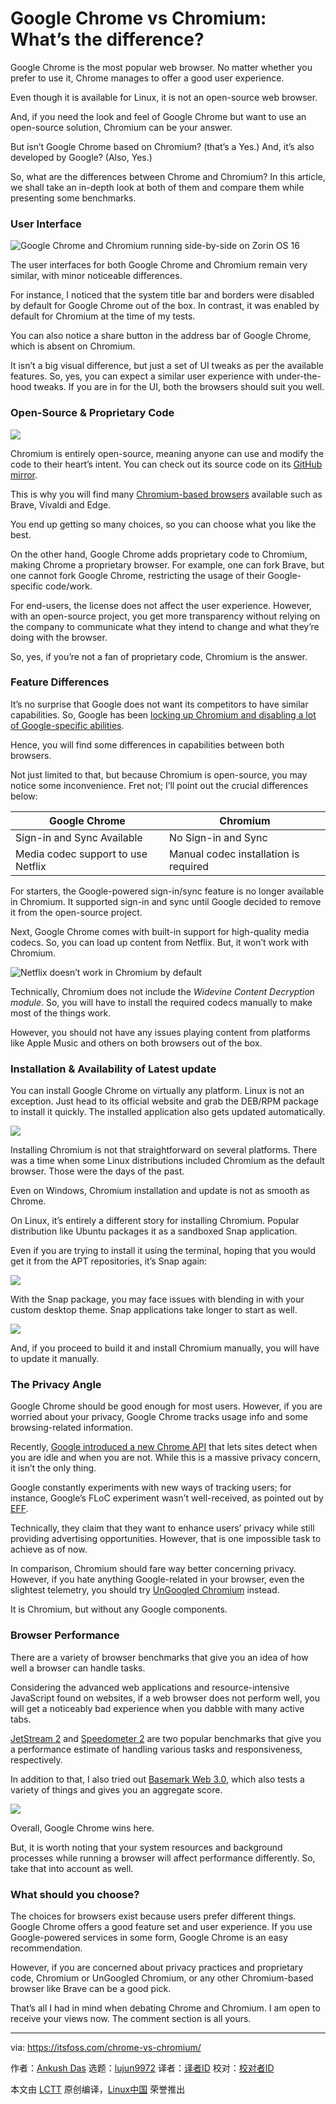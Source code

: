 [#]: subject: "Google Chrome vs Chromium: What’s the difference?"
[#]: via: "https://itsfoss.com/chrome-vs-chromium/"
[#]: author: "Ankush Das https://itsfoss.com/author/ankush/"
[#]: collector: "lujun9972"
[#]: translator: "wxy"
[#]: reviewer: " "
[#]: publisher: " "
[#]: url: " "

Google Chrome vs Chromium: What’s the difference?
======

Google Chrome is the most popular web browser. No matter whether you prefer to use it, Chrome manages to offer a good user experience.

Even though it is available for Linux, it is not an open-source web browser.

And, if you need the look and feel of Google Chrome but want to use an open-source solution, Chromium can be your answer.

But isn’t Google Chrome based on Chromium? (that’s a Yes.) And, it’s also developed by Google? (Also, Yes.)

So, what are the differences between Chrome and Chromium? In this article, we shall take an in-depth look at both of them and compare them while presenting some benchmarks.

### User Interface

![Google Chrome and Chromium running side-by-side on Zorin OS 16][1]

The user interfaces for both Google Chrome and Chromium remain very similar, with minor noticeable differences.

For instance, I noticed that the system title bar and borders were disabled by default for Google Chrome out of the box. In contrast, it was enabled by default for Chromium at the time of my tests.

You can also notice a share button in the address bar of Google Chrome, which is absent on Chromium.

It isn’t a big visual difference, but just a set of UI tweaks as per the available features. So, yes, you can expect a similar user experience with under-the-hood tweaks. If you are in for the UI, both the browsers should suit you well.

### Open-Source &amp; Proprietary Code

![][2]

Chromium is entirely open-source, meaning anyone can use and modify the code to their heart’s intent. You can check out its source code on its [GitHub mirror][3].

This is why you will find many [Chromium-based browsers][4] available such as Brave, Vivaldi and Edge.

You end up getting so many choices, so you can choose what you like the best.

On the other hand, Google Chrome adds proprietary code to Chromium, making Chrome a proprietary browser. For example, one can fork Brave, but one cannot fork Google Chrome, restricting the usage of their Google-specific code/work.

For end-users, the license does not affect the user experience. However, with an open-source project, you get more transparency without relying on the company to communicate what they intend to change and what they’re doing with the browser.

So, yes, if you’re not a fan of proprietary code, Chromium is the answer.

### Feature Differences

It’s no surprise that Google does not want its competitors to have similar capabilities. So, Google has been [locking up Chromium and disabling a lot of Google-specific abilities][5].

Hence, you will find some differences in capabilities between both browsers.

Not just limited to that, but because Chromium is open-source, you may notice some inconvenience. Fret not; I’ll point out the crucial differences below:

**Google Chrome** | **Chromium**
---|---
Sign-in and Sync Available | No Sign-in and Sync
Media codec support to use Netflix | Manual codec installation is required

For starters, the Google-powered sign-in/sync feature is no longer available in Chromium. It supported sign-in and sync until Google decided to remove it from the open-source project.

Next, Google Chrome comes with built-in support for high-quality media codecs. So, you can load up content from Netflix. But, it won’t work with Chromium.

![Netflix doesn’t work in Chromium by default][6]

Technically, Chromium does not include the _Widevine Content Decryption module_. So, you will have to install the required codecs manually to make most of the things work.

However, you should not have any issues playing content from platforms like Apple Music and others on both browsers out of the box.

### Installation &amp; Availability of Latest update

You can install Google Chrome on virtually any platform. Linux is not an exception. Just head to its official website and grab the DEB/RPM package to install it quickly. The installed application also gets updated automatically.

![][7]

Installing Chromium is not that straightforward on several platforms. There was a time when some Linux distributions included Chromium as the default browser. Those were the days of the past.

Even on Windows, Chromium installation and update is not as smooth as Chrome.

On Linux, it’s entirely a different story for installing Chromium. Popular distribution like Ubuntu packages it as a sandboxed Snap application.

Even if you are trying to install it using the terminal, hoping that you would get it from the APT repositories, it’s Snap again:

![][8]

With the Snap package, you may face issues with blending in with your custom desktop theme. Snap applications take longer to start as well.

![][9]

And, if you proceed to build it and install Chromium manually, you will have to update it manually.

### The Privacy Angle

Google Chrome should be good enough for most users. However, if you are worried about your privacy, Google Chrome tracks usage info and some browsing-related information.

Recently, [Google introduced a new Chrome API][10] that lets sites detect when you are idle and when you are not. While this is a massive privacy concern, it isn’t the only thing.

Google constantly experiments with new ways of tracking users; for instance, Google’s FLoC experiment wasn’t well-received, as pointed out by [EFF][11].

Technically, they claim that they want to enhance users’ privacy while still providing advertising opportunities. However, that is one impossible task to achieve as of now.

In comparison, Chromium should fare way better concerning privacy. However, if you hate anything Google-related in your browser, even the slightest telemetry, you should try [UnGoogled Chromium][12] instead.

It is Chromium, but without any Google components.

### Browser Performance

There are a variety of browser benchmarks that give you an idea of how well a browser can handle tasks.

Considering the advanced web applications and resource-intensive JavaScript found on websites, if a web browser does not perform well, you will get a noticeably bad experience when you dabble with many active tabs.

[JetStream 2][13] and [Speedometer 2][14] are two popular benchmarks that give you a performance estimate of handling various tasks and responsiveness, respectively.

In addition to that, I also tried out [Basemark Web 3.0][15], which also tests a variety of things and gives you an aggregate score.

![][16]

Overall, Google Chrome wins here.

But, it is worth noting that your system resources and background processes while running a browser will affect performance differently. So, take that into account as well.

### What should you choose?

The choices for browsers exist because users prefer different things. Google Chrome offers a good feature set and user experience. If you use Google-powered services in some form, Google Chrome is an easy recommendation.

However, if you are concerned about privacy practices and proprietary code, Chromium or UnGoogled Chromium, or any other Chromium-based browser like Brave can be a good pick.

That’s all I had in mind when debating Chrome and Chromium. I am open to receive your views now. The comment section is all yours.

--------------------------------------------------------------------------------

via: https://itsfoss.com/chrome-vs-chromium/

作者：[Ankush Das][a]
选题：[lujun9972][b]
译者：[译者ID](https://github.com/译者ID)
校对：[校对者ID](https://github.com/校对者ID)

本文由 [LCTT](https://github.com/LCTT/TranslateProject) 原创编译，[Linux中国](https://linux.cn/) 荣誉推出

[a]: https://itsfoss.com/author/ankush/
[b]: https://github.com/lujun9972
[1]: https://i2.wp.com/itsfoss.com/wp-content/uploads/2021/11/chrome-chromium-ui.png?resize=800%2C627&ssl=1
[2]: https://i1.wp.com/itsfoss.com/wp-content/uploads/2021/11/open-source-proprietary.png?resize=800%2C450&ssl=1
[3]: https://github.com/chromium/chromium
[4]: https://news.itsfoss.com/chrome-like-browsers-2021/
[5]: https://news.itsfoss.com/is-google-locking-down-chrome/
[6]: https://i1.wp.com/itsfoss.com/wp-content/uploads/2021/11/chromium-netflix.png?resize=800%2C541&ssl=1
[7]: https://i0.wp.com/itsfoss.com/wp-content/uploads/2021/11/google-chrome-version.png?resize=800%2C549&ssl=1
[8]: https://i1.wp.com/itsfoss.com/wp-content/uploads/2021/11/install-chromium.png?resize=800%2C440&ssl=1
[9]: https://i1.wp.com/itsfoss.com/wp-content/uploads/2021/11/chromium-version.png?resize=800%2C539&ssl=1
[10]: https://www.forbes.com/sites/zakdoffman/2021/10/02/stop-using-google-chrome-on-windows-10-android-and-apple-iphones-ipads-and-macs/
[11]: https://www.eff.org/deeplinks/2021/03/googles-floc-terrible-idea
[12]: https://github.com/Eloston/ungoogled-chromium
[13]: https://webkit.org/blog/8685/introducing-the-jetstream-2-benchmark-suite/
[14]: https://webkit.org/blog/8063/speedometer-2-0-a-benchmark-for-modern-web-app-responsiveness/
[15]: https://web.basemark.com/
[16]: https://i2.wp.com/itsfoss.com/wp-content/uploads/2021/11/chrome-chromium-benchmarks-1.png?resize=800%2C450&ssl=1
